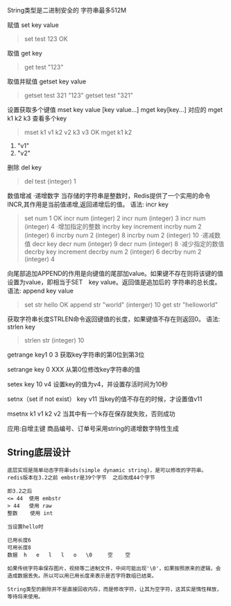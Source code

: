 String类型是二进制安全的
字符串最多512M

赋值  set key value
> set test 123
OK


取值 get key
> get test
"123"


取值并赋值 getset key value
>getset test 321
"123"
>getset test
"321"


设置获取多个键值 mset key value [key value...] mget key[key...]
对应的 mget  k1 k2 k3 查看多个key
>mset k1 v1 k2 v2 k3 v3
OK
>mget k1 k2
1) "v1"
2) "v2"



删除 del key
> del test
(integer) 1

数值增减
·递增数字 当存储的字符串是整数时，Redis提供了一个实用的命令INCR,其作用是当前值递增,返回递增后的值。
 语法: incr key
> set num 1
OK
> incr num
(integer) 2
> incr num
(integer) 3
> incr num
(integer) 4
·增加指定的整数 incrby key increment
> incrby num 2
(integer) 6
> incrby num 2
(integer) 8
> incrby num 2
(integer) 10
·递减数值 decr key
> decr num
(integer) 9
> decr num
(integer) 8
·减少指定的数值 decrby key increment
> decrby num 2
(integer) 6
> decrby num 2
(integer) 4


向尾部追加APPEND的作用是向键值的尾部加value。如果键不存在则将该键的值设置为value，即相当于SET　key value。返回值是追加后的
字符串的总长度。语法: append key value
> set str hello
OK
> append str "world"
(interger) 10
> get str
"helloworld"


获取字符串长度STRLEN命令返回键值的长度，如果键值不存在则返回0。
语法: strlen key
> strlen str
(integer) 10


getrange key1 0 3
获取key字符串的第0位到第3位

setrange key 0 XXX
从第0位修改key字符串的值


setex key 10 v4
设置key的值为v4，并设置存活时间为10秒


setnx（set if not exist） key v11
当key的值不存在的时候，才设置值v11

msetnx k1 v1 k2 v2
当其中有一个k存在保存就失败，否则成功


应用:自增主键 商品编号、订单号采用string的递增数字特性生成

## String底层设计
~~~
底层实现是简单动态字符串sds(simple dynamic string)，是可以修改的字符串。
redis版本在3.2之前 embstr是39个字节  之后改成44个字节

即3.2之后
<= 44  使用 embstr
> 44   使用 raw
整数    使用 int

当设置hello时

已用长度6
可用长度8
数据  h   e   l   l   o   \0     空    空

如果传统字符串保存图片，视频等二进制文件，中间可能出现'\0'，如果按照原来的逻辑，会造成数据丢失。所以可以用已用长度来表示是否字符数组已结束。

String类型的删除并不是直接回收内存，而是修改字符，让其为空字符，这其实是惰性释放，等待将来使用。
~~~